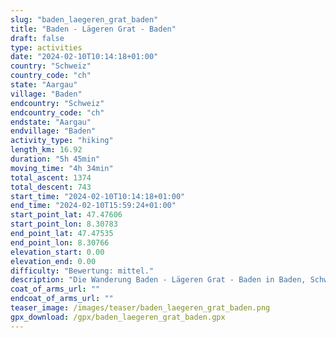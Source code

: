 ```yaml
---
slug: "baden_laegeren_grat_baden"
title: "Baden - Lägeren Grat - Baden"
draft: false
type: activities
date: "2024-02-10T10:14:18+01:00"
country: "Schweiz"
country_code: "ch"
state: "Aargau"
village: "Baden"
endcountry: "Schweiz"
endcountry_code: "ch"
endstate: "Aargau"
endvillage: "Baden"
activity_type: "hiking"
length_km: 16.92
duration: "5h 45min"
moving_time: "4h 34min"
total_ascent: 1374
total_descent: 743
start_time: "2024-02-10T10:14:18+01:00"
end_time: "2024-02-10T15:59:24+01:00"
start_point_lat: 47.47606
start_point_lon: 8.30783
end_point_lat: 47.47535
end_point_lon: 8.30766
elevation_start: 0.00
elevation_end: 0.00
difficulty: "Bewertung: mittel."
description: "Die Wanderung Baden - Lägeren Grat - Baden in Baden, Schweiz, erstreckt sich über 16.92 km mit einem Gesamtaufstieg von 1374 m und Gesamtabstieg von 743 m. Die Route dauert insgesamt 5h 45min inklusive Pausen"
coat_of_arms_url: ""
endcoat_of_arms_url: ""
teaser_image: /images/teaser/baden_laegeren_grat_baden.png
gpx_download: /gpx/baden_laegeren_grat_baden.gpx
---
```

